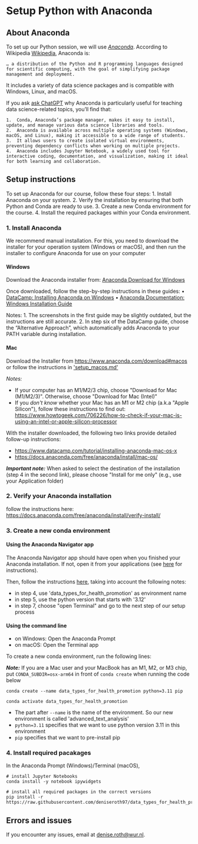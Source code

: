 # Setup Python with Anaconda

## About Anaconda

To set up our Python session, we will use [*Anaconda*](https://www.anaconda.com/). According to Wikipedia [Wikipedia](https://en.wikipedia.org/wiki/Anaconda_(Python_distribution)), Anaconda is:

	… a distribution of the Python and R programming languages designed for scientific computing, with the goal of simplifying package management and deployment.
It includes a variety of data science packages and is compatible with Windows, Linux, and macOS.

If you ask [ask ChatGPT](https://chat.openai.com/share/958fe6cc-b411-43e5-b156-23fb6ef4fb3f) why Anaconda is particularly useful for teaching data science-related topics, you’ll find that:

	1.	Conda, Anaconda’s package manager, makes it easy to install, update, and manage various data science libraries and tools.
	2.	Anaconda is available across multiple operating systems (Windows, macOS, and Linux), making it accessible to a wide range of students.
	3.	It allows users to create isolated virtual environments, preventing dependency conflicts when working on multiple projects.
	4.	Anaconda includes Jupyter Notebook, a widely used tool for interactive coding, documentation, and visualization, making it ideal for both learning and collaboration.

## Setup instructions

To set up Anaconda for our course, follow these four steps:
	1.	Install Anaconda on your system.
	2.	Verify the installation by ensuring that both Python and Conda are ready to use.
	3.	Create a new Conda environment for the course.
	4.	Install the required packages within your Conda environment.

### 1. Install Anaconda

We recommend manual installation.
For this, you need to download the installer for your operation system (Windows or macOS), and then run the installer to configure Anaconda for use on your computer 

#### Windows


Download the Anaconda installer from: [Anaconda Download for Windows](https://www.anaconda.com/download#windows)

Once downloaded, follow the step-by-step instructions in these guides:
	•	[DataCamp: Installing Anaconda on Windows](https://www.datacamp.com/tutorial/installing-anaconda-windows) 
	•	[Anaconda Documentation: Windows Installation Guide](https://docs.anaconda.com/free/anaconda/install/windows/)

Notes:
	1.	The screenshots in the first guide may be slightly outdated, but the instructions are still accurate.
	2.	In step six of the DataCamp guide, choose the “Alternative Approach”, which automatically adds Anaconda to your PATH variable during installation.

#### Mac

Download the Installer from https://www.anaconda.com/download#macos or 
follow the instructions in ['setup_macos.md'](./setup_macos.md)

*Notes:* 

- If your computer has an M1/M2/3 chip, choose "Download for Mac (M1/M2/3)". Otherwise, choose "Download for Mac (Intel)"
- If you *don't know* whether your Mac has an M1 or M2 chip (a.k.a "Apple Silicon"), follow these instructions to find out: https://www.howtogeek.com/706226/how-to-check-if-your-mac-is-using-an-intel-or-apple-silicon-processor

With the installer downloaded, the following two links provide detailed follow-up instructions: 

- https://www.datacamp.com/tutorial/installing-anaconda-mac-os-x
- https://docs.anaconda.com/free/anaconda/install/mac-os/

**_Important note:_** When asked to select the destination of the installation (step 4 in the second link), please choose "Install for me only" (e.g., use your Application folder)

### 2. Verify your Anaconda installation

follow the instructions here: https://docs.anaconda.com/free/anaconda/install/verify-install/

### 3. Create a new conda environment

#### Using the Anaconda Navigator app

The  Anaconda Navigator app should have open when you finished your Anaconda installation.
If not, open it from your applications (see [here](https://docs.anaconda.com/free/navigator/getting-started/#navigator-starting-navigator) for instructions).

Then, follow the instructions [here](https://docs.anaconda.com/free/navigator/tutorials/create-python35-environment/),  taking into account the following notes:

- in step 4, use 'data_types_for_health_promotion' as environment name
- in step 5, use the python version that starts with '3.12'
- in step 7, choose "open Terminal" and go to the next step of our setup process 

#### Using the command line

- on Windows: Open the Anaconda Prompt
- on macOS: Open the Terminal app

To create a new conda environment, run the following lines:

**_Note:_** If you are a Mac user and your MacBook has an M1, M2, or M3 chip, put `CONDA_SUBDIR=osx-arm64` in front of `conda create` when running the code below

```shell
conda create --name data_types_for_health_promotion python=3.11 pip

conda activate data_types_for_health_promotion
```


- The part after `--name` is the name of the environment. So our new environment is called 'advanced_text_analysis'
- `python=3.11` specifies that we want to use python version 3.11 in this environment
- `pip` specifies that we want to pre-install pip

### 4. Install required pacakages

In the Anaconda Prompt (Windows)/Terminal (macOS),

```shell
# install Jupyter Notebooks
conda install -y notebook ipywidgets

# install all required packages in the correct versions
pip install -r https://raw.githubusercontent.com/deniseroth97/data_types_for_health_promotion/main/abm/setup/requirements.txt
```

## Errors and issues

If you encounter any issues, email at denise.roth@wur.nl. 
